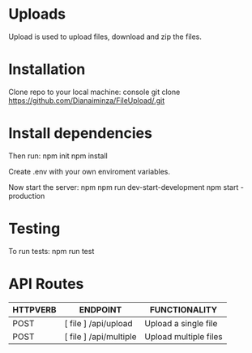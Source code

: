  # Uploads
 Upload is used to upload files, download and zip the files.
 
 # Installation
 Clone repo to your local machine: 
 console git clone https://github.com/Dianaiminza/FileUpload/.git 
 
 # Install dependencies 

 Then run: npm init npm install 
 
 Create .env with your own enviroment variables. 
 
 Now start the server: npm npm run dev-start-development npm start - production
 
  # Testing
  To run tests: npm run test
  
   # API Routes
   HTTPVERB   | ENDPOINT      |FUNCTIONALITY
------------- | ------------- |-------------
 POST         | [ file ] /api/upload   |Upload a single file
POST          | [ file ] /api/multiple|Upload multiple files
 
 
